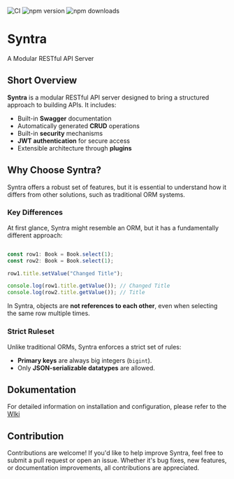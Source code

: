 ![CI](https://github.com/bytelab-studio/syntra/actions/workflows/ci.yml/badge.svg)
![npm version](https://img.shields.io/npm/v/@bytelab-studio%2Fsyntra)
![npm downloads](https://img.shields.io/npm/dw/@bytelab-studio%2Fsyntra)
# Syntra

A Modular RESTful API Server

## Short Overview

**Syntra** is a modular RESTful API server designed to bring a structured approach to building APIs. It includes:
- Built-in **Swagger** documentation
- Automatically generated **CRUD** operations
- Built-in **security** mechanisms
- **JWT authentication** for secure access
- Extensible architecture through **plugins**

## Why Choose Syntra?

Syntra offers a robust set of features, but it is essential to understand how it differs from other solutions, such as traditional ORM systems.

### Key Differences

At first glance, Syntra might resemble an ORM, but it has a fundamentally different approach:
```typescript

const row1: Book = Book.select(1);
const row2: Book = Book.select(1);

row1.title.setValue("Changed Title");

console.log(row1.title.getValue()); // Changed Title
console.log(row2.title.getValue()); // Title
```

In Syntra, objects are **not references to each other**, even when selecting the same row multiple times.

### Strict Ruleset

Unlike traditional ORMs, Syntra enforces a strict set of rules:

- **Primary keys** are always big integers (`bigint`).
- Only **JSON-serializable datatypes** are allowed.


## Dokumentation

For detailed information on installation and configuration, please refer to the [WIki](./wiki/README.md)

## Contribution

Contributions are welcome! If you'd like to help improve Syntra, feel free to submit a pull request or open an issue.
Whether it's bug fixes, new features, or documentation improvements, all contributions are appreciated.
